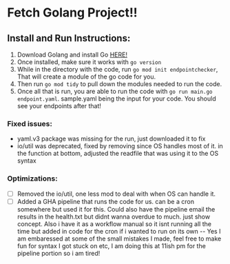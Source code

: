 # Fetch Golang Project!!

## Install and Run Instructions:
1. Download Golang and install Go [HERE!](https://go.dev/doc/install)
2. Once installed, make sure it works with `go version`
3. While in the directory with the code, run `go mod init endpointchecker`, That will create a module of the go code for you.
4. Then run `go mod tidy` to pull down the modules needed to run the code.
5. Once all that is run, you are able to run the code with `go run main.go endpoint.yaml`. sample.yaml being the input for your code. You should see your endpoints after that!

### Fixed issues:
- yaml.v3 package was missing for the run, just downloaded it to fix 
- io/util was deprecated, fixed by removing since OS handles most of it. in the function at bottom, adjusted the readfile that was using it to the OS syntax



### Optimizations:
- [ ] Removed the io/util, one less mod to deal with when OS can handle it.
- [ ]  Added a GHA pipeline that runs the code for us. can be a cron somewhere but used it for this. Could also have the pipeline email the results in the health.txt but didnt wanna overdue to much. just show concept. Also i have it as a workflow manual so it isnt running all the time but added in code for the cron if i wanted to run on its own -- Yes I am embaressed at some of the small mistakes I made, feel free to make fun for syntax I got stuck on etc, I am doing this at 11ish pm for the pipeline portion so i am tired!

